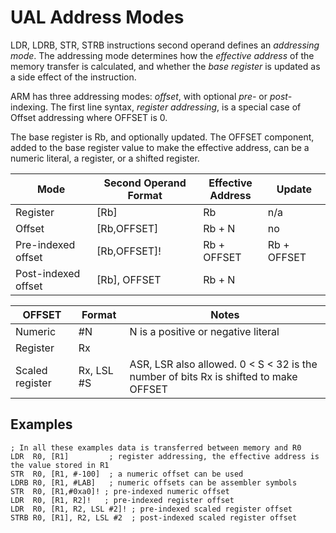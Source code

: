 # UAL Address Modes

LDR, LDRB, STR, STRB instructions second operand defines an _addressing mode_. 
The addressing mode determines how the _effective address_ of the memory transfer is calculated, and whether the _base register_ is updated as a side effect of the instruction.

ARM has three addressing modes: _offset_, with optional _pre-_ or _post-_ indexing. The first line syntax, _register addressing_, 
is a special case of Offset addressing where OFFSET is 0.

The base register is Rb, and optionally updated. The OFFSET component, added to the base register value to make the effective address,  can be a  numeric literal, a register, or a shifted register. 

| Mode | Second Operand Format | Effective <br> Address | Update|
|------|-------------------|-----------------------|--------|
| Register | [Rb] | Rb | n/a
| Offset | [Rb,OFFSET] | Rb + N | no
| Pre-indexed offset | [Rb,OFFSET]! | Rb + OFFSET | Rb + OFFSET
| Post-indexed offset | [Rb], OFFSET | Rb + N | 

| OFFSET | Format | Notes |
|--------|-------|--------|
| Numeric | #N | N is a positive or negative literal |
| Register | Rx |   |
| Scaled register | Rx, LSL #S | ASR, LSR also allowed. 0 < S < 32 is the number of bits Rx is shifted to make OFFSET |

## Examples

```
; In all these examples data is transferred between memory and R0
LDR  R0, [R1]         ; register addressing, the effective address is the value stored in R1
STR  R0, [R1, #-100]  ; a numeric offset can be used
LDRB R0, [R1, #LAB]   ; numeric offsets can be assembler symbols
STR  R0, [R1,#0xa0]! ; pre-indexed numeric offset
LDR  R0, [R1, R2]!   ; pre-indexed register offset
LDR  R0, [R1, R2, LSL #2]! ; pre-indexed scaled register offset
STRB R0, [R1], R2, LSL #2  ; post-indexed scaled register offset
```
